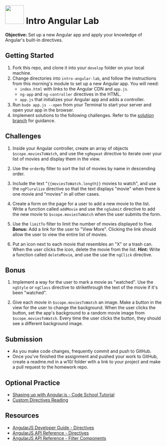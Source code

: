 # <img src="https://cloud.githubusercontent.com/assets/7833470/10899314/63829980-8188-11e5-8cdd-4ded5bcb6e36.png" height="60"> Intro Angular Lab

**Objective:** Set up a new Angular app and apply your knowledge of Angular's built-in directives.

## Getting Started

1. Fork this repo, and clone it into your `develop` folder on your local machine.
2. Change directories into `intro-angular-lab`, and follow the instructions from this morning's module to set up a new Angular app. You will need:
    * `index.html` with links to the Angular CDN and `app.js`.
    * `ng-app` and `ng-controller` directives in the HTML.
    * `app.js` that initializes your Angular app and adds a controller.
3. Run `budo app.js --open` from your Terminal to start your server and open your app in the browser.
4. Implement solutions to the following challenges. Refer to the [solution branch](https://github.com/sf-wdi-26/intro-angular-lab/tree/solution) for guidance.

## Challenges

1. Inside your Angular controller, create an array of objects `$scope.moviesToWatch`, and use the `ngRepeat` directive to iterate over your list of movies and display them in the view.

2. Use the `orderBy` filter to sort the list of movies by name in descending order.

3. Include the text "`{{moviesToWatch.length}}` movies to watch", and use the `ngPluralize` directive so that the text displays "movie" when there is one movie and "movies" in all other cases.

4. Create a form on the page for a user to add a new movie to the list. Write a function called `addMovie` and use the `ngSubmit` directive to add the new movie to `$scope.moviesToWatch` when the user submits the form.

5. Use the `limitTo` filter to limit the number of movies displayed to five. **Bonus:** Add a link for the user to "View More". Clicking the link should allow the user to view the entire list of movies.

6. Put an icon next to each movie that resembles an "X" or a trash can. When the user clicks the icon, delete the movie from the list. **Hint:** Write a function called `deleteMovie`, and use the use the `ngClick` directive.

## Bonus

1. Implement a way for the user to mark a movie as "watched". Use the `ngStyle` or `ngClass` directive to strikethrough the text of the movie if it's been "watched".

2. Give each movie in `$scope.moviesToWatch` an image. Make a button in the view for the user to change the background. When the user clicks the button, set the app's background to a random movie image from `$scope.moviesToWatch`. Every time the user clicks the button, they should see a different background image.

## Submission

* As you make code changes, frequently commit and push to GitHub.
* Once you've finished the assignment and pushed your work to GitHub, create a readme.md in a w10/ folder with a link to your project and make a pull request to the homework repo.

## Optional Practice

* <a href="https://www.codeschool.com/courses/shaping-up-with-angular-js" target="_blank">Shaping up with Angular.js - Code School Tutorial</a>
* [Custom Directives Reading](https://github.com/sf-wdi-26/intro-angular-lab/blob/solution/custom-directives.md)

## Resources

* <a href="https://docs.angularjs.org/guide/directive#what-are-directives-" target="_blank">AngularJS Developer Guide - Directives</a>
* <a href="https://docs.angularjs.org/api/ng/directive" target="_blank">AngularJS API Reference - Directives</a>
* <a href="https://docs.angularjs.org/api/ng/filter" target="_blank">AngularJS API Reference - Filter Components</a>
